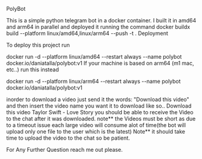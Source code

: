 PolyBot

This is a simple python telegram bot in a docker container.
I built it in amd64 and arm64 in parallel and deployed it running the command
docker buildx build --platform linux/amd64,linux/arm64 --push -t .
Deployment

To deploy this project run

docker run -d --platform linux/amd64 --restart always --name polybot docker.io/daniatalla/polybot:v1
If your machine is based on arm64 (m1 mac, etc..) run this instead

docker run -d --platform linux/arm64 --restart always --name polybot docker.io/daniatalla/polybot:v1

inorder to download a video just send it the words:
"Download this video" and then insert the video name you want it to download like so.. 
Download this video Taylor Swift - Love Story
you should be able to receive the Video to the chat after it was downloaded.
note** the Videos must be short as due to a timeout issue each large video will consume alot of time(the bot will upload only one file to the user which is the latest)
Note** it should take time to upload the video to the chat so be patient.

For Any Further Question reach me out please.